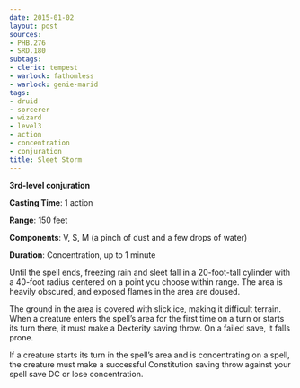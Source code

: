 ```yaml
---
date: 2015-01-02
layout: post
sources:
- PHB.276
- SRD.180
subtags:
- cleric: tempest
- warlock: fathomless
- warlock: genie-marid
tags:
- druid
- sorcerer
- wizard
- level3
- action
- concentration
- conjuration
title: Sleet Storm
---
```


**3rd-level conjuration**

**Casting Time**: 1 action

**Range**: 150 feet

**Components**: V, S, M (a pinch of dust and a few drops of water)

**Duration**: Concentration, up to 1 minute

Until the spell ends, freezing rain and sleet fall in a 20-foot-tall cylinder with a 40-foot radius centered on a point you choose within range. The area is heavily obscured, and exposed flames in the area are doused.

The ground in the area is covered with slick ice, making it difficult terrain. When a creature enters the spell’s area for the first time on a turn or starts its turn there, it must make a Dexterity saving throw. On a failed save, it falls prone.

If a creature starts its turn in the spell’s area and is concentrating on a spell, the creature must make a successful Constitution saving throw against your spell save DC or lose concentration.
